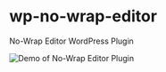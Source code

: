 # wp-no-wrap-editor
No-Wrap Editor WordPress Plugin

![Demo of No-Wrap Editor Plugin](https://github.com/dbaker3/image-hosting/no-wrap-demo.png)
